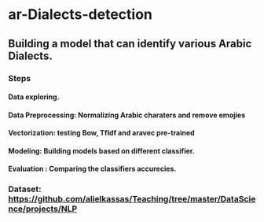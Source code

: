 # ar-Dialects-detection

## Building a model that can identify various Arabic Dialects.

### Steps
#### Data exploring.
#### Data Preprocessing: Normalizing Arabic charaters and remove emojies
#### Vectorization: testing Bow, TfIdf and aravec pre-trained
#### Modeling: Building models based on different classifier.
#### Evaluation : Comparing the classifiers accurecies.


### Dataset: https://github.com/alielkassas/Teaching/tree/master/DataScience/projects/NLP
